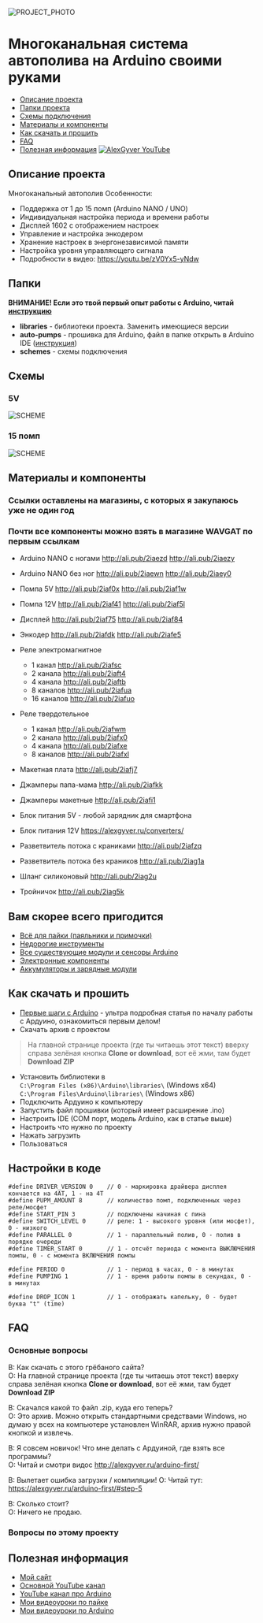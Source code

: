 ![PROJECT_PHOTO](https://github.com/AlexGyver/Auto-Pumps/blob/master/proj_img.jpg)
# Многоканальная система автополива на Arduino своими руками
* [Описание проекта](#chapter-0)
* [Папки проекта](#chapter-1)
* [Схемы подключения](#chapter-2)
* [Материалы и компоненты](#chapter-3)
* [Как скачать и прошить](#chapter-4)
* [FAQ](#chapter-5)
* [Полезная информация](#chapter-6)
[![AlexGyver YouTube](http://alexgyver.ru/git_banner.jpg)](https://www.youtube.com/channel/UCgtAOyEQdAyjvm9ATCi_Aig?sub_confirmation=1)

<a id="chapter-0"></a>
## Описание проекта
Многоканальный автополив
Особенности:
- Поддержка от 1 до 15 помп (Arduino NANO / UNO)
- Индивидуальная настройка периода и времени работы
- Дисплей 1602 с отображением настроек
- Управление и настройка энкодером
- Хранение настроек в энергонезависимой памяти
- Настройка уровня управляющего сигнала
- Подробности в видео: https://youtu.be/zV0Yx5-yNdw

<a id="chapter-1"></a>
## Папки
**ВНИМАНИЕ! Если это твой первый опыт работы с Arduino, читай [инструкцию](#chapter-4)**
- **libraries** - библиотеки проекта. Заменить имеющиеся версии
- **auto-pumps** - прошивка для Arduino, файл в папке открыть в Arduino IDE ([инструкция](#chapter-4))
- **schemes** - схемы подключения

<a id="chapter-2"></a>
## Схемы
### 5V
![SCHEME](https://github.com/AlexGyver/Auto-Pumps/blob/master/schemes/5V.jpg)
### 15 помп
![SCHEME](https://github.com/AlexGyver/Auto-Pumps/blob/master/schemes/15.jpg)

<a id="chapter-3"></a>
## Материалы и компоненты
### Ссылки оставлены на магазины, с которых я закупаюсь уже не один год
### Почти все компоненты можно взять в магазине WAVGAT по первым ссылкам
* Arduino NANO с ногами http://ali.pub/2iaezd http://ali.pub/2iaezy
* Arduino NANO без ног http://ali.pub/2iaewn http://ali.pub/2iaey0
* Помпа 5V  http://ali.pub/2iaf0x  http://ali.pub/2iaf1w
* Помпа 12V http://ali.pub/2iaf41  http://ali.pub/2iaf5l
* Дисплей http://ali.pub/2iaf75  http://ali.pub/2iaf84
* Энкодер http://ali.pub/2iafdk  http://ali.pub/2iafe5
* Реле электромагнитное
  * 1 канал http://ali.pub/2iafsc
  * 2 канала http://ali.pub/2iaft4
  * 4 канала http://ali.pub/2iaftb
  * 8 каналов http://ali.pub/2iafua
  * 16 каналов http://ali.pub/2iafuo
* Реле твердотельное
  * 1 канал http://ali.pub/2iafwm
  * 2 канала http://ali.pub/2iafx0
  * 4 канала http://ali.pub/2iafxe
  * 8 каналов http://ali.pub/2iafxl
* Макетная плата http://ali.pub/2iafj7
* Джамперы папа-мама http://ali.pub/2iafkk
* Джамперы макетные http://ali.pub/2iafi1
* Блок питания 5V - любой зарядник для смартфона
* Блок питания 12V https://alexgyver.ru/converters/

* Разветвитель потока с краниками http://ali.pub/2iafzq
* Разветвитель потока без краников http://ali.pub/2iag1a
* Шланг силиконовый http://ali.pub/2iag2u
* Тройничок http://ali.pub/2iag5k

## Вам скорее всего пригодится
* [Всё для пайки (паяльники и примочки)](http://alexgyver.ru/all-for-soldering/)
* [Недорогие инструменты](http://alexgyver.ru/my_instruments/)
* [Все существующие модули и сенсоры Arduino](http://alexgyver.ru/arduino_shop/)
* [Электронные компоненты](http://alexgyver.ru/electronics/)
* [Аккумуляторы и зарядные модули](http://alexgyver.ru/18650/)

<a id="chapter-4"></a>
## Как скачать и прошить
* [Первые шаги с Arduino](http://alexgyver.ru/arduino-first/) - ультра подробная статья по началу работы с Ардуино, ознакомиться первым делом!
* Скачать архив с проектом
> На главной странице проекта (где ты читаешь этот текст) вверху справа зелёная кнопка **Clone or download**, вот её жми, там будет **Download ZIP**
* Установить библиотеки в  
`C:\Program Files (x86)\Arduino\libraries\` (Windows x64)  
`C:\Program Files\Arduino\libraries\` (Windows x86)
* Подключить Ардуино к компьютеру
* Запустить файл прошивки (который имеет расширение .ino)
* Настроить IDE (COM порт, модель Arduino, как в статье выше)
* Настроить что нужно по проекту
* Нажать загрузить
* Пользоваться  

## Настройки в коде
    #define DRIVER_VERSION 0    // 0 - маркировка драйвера дисплея кончается на 4АТ, 1 - на 4Т
    #define PUPM_AMOUNT 8       // количество помп, подключенных через реле/мосфет
    #define START_PIN 3         // подключены начиная с пина
    #define SWITCH_LEVEL 0      // реле: 1 - высокого уровня (или мосфет), 0 - низкого
    #define PARALLEL 0          // 1 - параллельный полив, 0 - полив в порядке очереди
    #define TIMER_START 0       // 1 - отсчёт периода с момента ВЫКЛЮЧЕНИЯ помпы, 0 - с момента ВКЛЮЧЕНИЯ помпы
    
    #define PERIOD 0            // 1 - период в часах, 0 - в минутах
    #define PUMPING 1           // 1 - время работы помпы в секундах, 0 - в минутах
    
    #define DROP_ICON 1         // 1 - отображать капельку, 0 - будет буква "t" (time)
    
<a id="chapter-5"></a>
## FAQ
### Основные вопросы
В: Как скачать с этого грёбаного сайта?  
О: На главной странице проекта (где ты читаешь этот текст) вверху справа зелёная кнопка **Clone or download**, вот её жми, там будет **Download ZIP**

В: Скачался какой то файл .zip, куда его теперь?  
О: Это архив. Можно открыть стандартными средствами Windows, но думаю у всех на компьютере установлен WinRAR, архив нужно правой кнопкой и извлечь.

В: Я совсем новичок! Что мне делать с Ардуиной, где взять все программы?  
О: Читай и смотри видос http://alexgyver.ru/arduino-first/

В: Вылетает ошибка загрузки / компиляции!
О: Читай тут: https://alexgyver.ru/arduino-first/#step-5

В: Сколько стоит?  
О: Ничего не продаю.

### Вопросы по этому проекту

<a id="chapter-6"></a>
## Полезная информация
* [Мой сайт](http://alexgyver.ru/)
* [Основной YouTube канал](https://www.youtube.com/channel/UCgtAOyEQdAyjvm9ATCi_Aig?sub_confirmation=1)
* [YouTube канал про Arduino](https://www.youtube.com/channel/UC4axiS76D784-ofoTdo5zOA?sub_confirmation=1)
* [Мои видеоуроки по пайке](https://www.youtube.com/playlist?list=PLOT_HeyBraBuMIwfSYu7kCKXxQGsUKcqR)
* [Мои видеоуроки по Arduino](http://alexgyver.ru/arduino_lessons/)